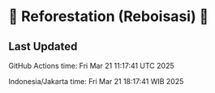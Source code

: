 
# 🌳 Reforestation (Reboisasi) 🌲

## Last Updated

GitHub Actions time: Fri Mar 21 11:17:41 UTC 2025

Indonesia/Jakarta time: Fri Mar 21 18:17:41 WIB 2025
